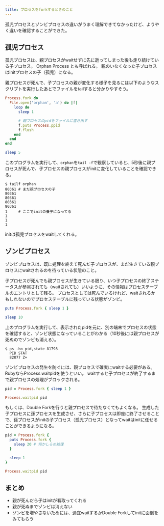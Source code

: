 ```yaml
---
title: プロセスをforkするときのこと
---
```

孤児プロセスとゾンビプロセスの違いがうまく理解できてなかったけど、ようやく違いを確認することができた。

## 孤児プロセス

孤児プロセスは、親プロセスがwaitせずに先に逝ってしまった後も走り続けている子プロセス。
Orphan Process とも呼ばれる。
親のいなくなった子プロセスはinitプロセスの子（孤児）になる。

親プロセスが死んで、子プロセスの親が変化する様子を見るには以下のようなスクリプトを実行したあとでファイルをtailすると分かりやすそう。

```ruby
Process.fork do
  File.open('orphan', 'a') do |f|
    loop do
      sleep 1

      # 親プロセスのpidをファイルに書き出す
      f.puts Process.ppid
      f.flush
    end
  end
end

sleep 5
```

このプログラムを実行して、`orphan`を`tail -f`で観察していると、5秒後に親プロセスが死んで、子プロセスの親プロセスがinitに変化していることを確認できる。

```
$ tailf orphan
80361 # まだ親プロセスの子
80361
80361
80361
80361
1     # ここでinitの養子になってる
1
1
1
```

initは孤児プロセスをwaitしてくれる。

## ゾンビプロセス

ゾンビプロセスは、既に処理を終えて死んだ子プロセスが、まだ生きている親プロセスにwaitされるのを待っている状態のこと。

子プロセスが死んでも親プロセスが生きている限り、いつ子プロセスの終了ステータスが参照されても（waitされても）いいように、その情報はプロセステーブルのエントリとして残る。
プロセスとしては死んでいるけれど、waitされるかもしれないのでプロセステーブルに残っている状態がゾンビ。

```ruby
puts Process.fork { sleep 1 }

sleep 10
```

上のプログラムを実行して、表示されたpidを元に、別の端末でプロセスの状態を確認すると、ゾンビ状態になっていることがわかる（10秒後には親プロセスが死ぬのでゾンビも消える）。

```
$ ps -ho pid,state 81793
  PID STAT
  82077 Z+
```

ゾンビプロセスの発生を防ぐには、親プロセスで確実にwaitする必要がある。
RubyならProcess.waitpidを使うといい。
waitすると子プロセスが終了するまで親プロセスの処理がブロックされる。

```ruby
pid = Process.fork { sleep 1 }

Process.waitpid pid
```

もしくは、Double Forkを行うと親プロセスで待たなくてもよくなる。
生成した子プロセスに孫プロセスを生成させ、さらに子プロセスは即座に終了させることで、孫プロセスがinitの子プロセス（孤児プロセス）となってwaitはinitに任せることができるようになる。

```ruby
pid = Process.fork {
  puts Process.fork {
    sleep 20 # 何かしらの処理
  }

  sleep 1
}

Process.waitpid pid
```

## まとめ

* 親が死んだら子はinitが看取ってくれる
* 親が死ぬまでゾンビは消えない
* ゾンビを増やさないためには、適宜waitするかDouble Forkしてinitに面倒をみてもらう

